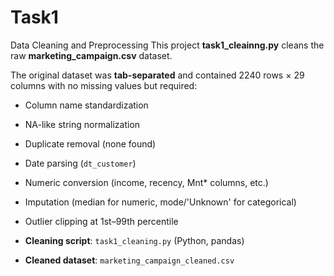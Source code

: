 # Task1
Data Cleaning and Preprocessing
This project **task1_cleainng.py** cleans the raw **marketing_campaign.csv** dataset.

The original dataset was **tab-separated** and contained 2240 rows × 29 columns with no missing values but required:
- Column name standardization
- NA-like string normalization
- Duplicate removal (none found)
- Date parsing (`dt_customer`)
- Numeric conversion (income, recency, Mnt* columns, etc.)
- Imputation (median for numeric, mode/'Unknown' for categorical)
- Outlier clipping at 1st–99th percentile

- **Cleaning script**: `task1_cleaning.py` (Python, pandas)
- **Cleaned dataset**: `marketing_campaign_cleaned.csv`
